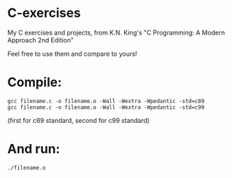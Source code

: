 # C-exercises
My C exercises and projects, from K.N. King's "C Programming: A Modern Approach 2nd Edition"

Feel free to use them and compare to yours!

# Compile:
```
gcc filename.c -o filename.o -Wall -Wextra -Wpedantic -std=c89
gcc filename.c -o filename.o -Wall -Wextra -Wpedantic -std=c99
```
(first for c89 standard, second for c99 standard)

# And run:
```
./filename.o
```
